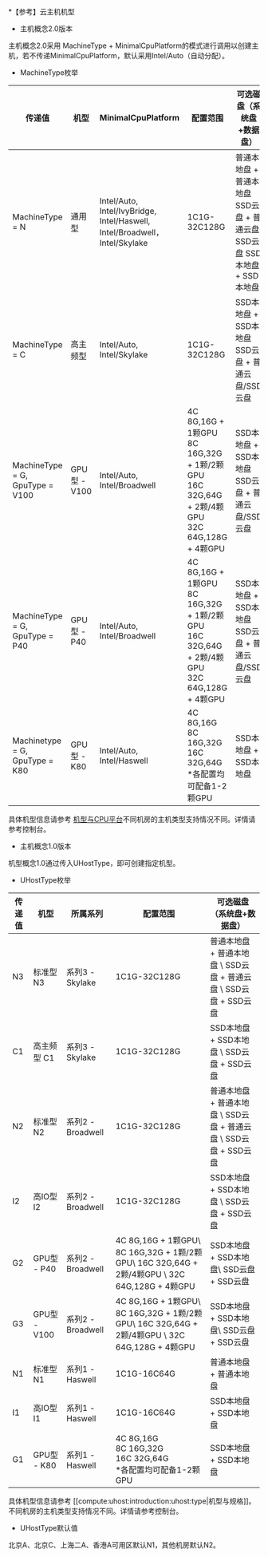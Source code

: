 

*【参考】云主机机型 

* 主机概念2.0版本

主机概念2.0采用 MachineType + MinimalCpuPlatform的模式进行调用以创建主机，若不传递MinimalCpuPlatform，默认采用Intel/Auto（自动分配）。

* MachineType枚举

| 传递值                              | 机型           | MinimalCpuPlatform                                                             | 配置范围                                                                                        | 可选磁盘（系统盘+数据盘）                                           |
|---|---|---|---|---|
| MachineType = N                  | 通用型          | Intel/Auto,<br>  Intel/IvyBridge,<br>  Intel/Haswell,<br> Intel/Broadwell，<br>Intel/Skylake | 1C1G-32C128G                                                                                | 普通本地盘 + 普通本地盘  SSD云盘 + 普通云盘<br>SSD云盘  SSD本地盘 + SSD本地盘  |
| MachineType = C                  | 高主频型         | Intel/Auto,  Intel/Skylake                                                         | 1C1G-32C128G                                                                                | SSD本地盘 + SSD本地盘<br> SSD云盘 + 普通云盘/SSD云盘                   |
| MachineType = G, GpuType = V100  | GPU型 - V100  | Intel/Auto, Intel/Broadwell                                                        | 4C 8G,16G + 1颗GPU<br> 8C 16G,32G + 1颗/2颗GPU<br> 16C 32G,64G + 2颗/4颗GPU<br>32C 64G,128G + 4颗GPU  | SSD本地盘 + SSD本地盘<br>SSD云盘 + 普通云盘/SSD云盘                    | 
| MachineType = G, GpuType = P40   | GPU型 - P40   | Intel/Auto,  Intel/Broadwell                                                       | 4C 8G,16G + 1颗GPU<br> 8C 16G,32G + 1颗/2颗GPU<br> 16C 32G,64G + 2颗/4颗GPU <br> 32C 64G,128G + 4颗GPU  | SSD本地盘 + SSD本地盘 <br>SSD云盘 + 普通云盘/SSD云盘                    | 
| Machinetype = G, GpuType = K80   | GPU型 - K80   | Intel/Auto,  Intel/Haswell                                                         | 4C 8G,16G <br> 8C 16G,32G<br> 16C 32G,64G<br>  *各配置均可配备1-2颗GPU                                  | SSD本地盘 + SSD本地盘                                         | 

具体机型信息请参考 [机型与CPU平台](compute:uhost:introduction:uhost:type_new.md)不同机房的主机类型支持情况不同。详情请参考控制台。

* 主机概念1.0版本

机型概念1.0通过传入UHostType，即可创建指定机型。

* UHostType枚举 

| 传递值  | 机型          | 所属系列           | 配置范围 | 可选磁盘（系统盘+数据盘）    | 
|---|---|---|---|---|
| N3   | 标准型 N3      | 系列3 - Skylake  | 1C1G-32C128G  | 普通本地盘 + 普通本地盘 \\ SSD云盘 + 普通云盘 \\ SSD云盘 + SSD云盘 |
| C1   | 高主频型 C1      | 系列3 - Skylake  | 1C1G-32C128G  | SSD本地盘 + SSD本地盘 \\ SSD云盘 + SSD云盘 |
| N2   | 标准型 N2      | 系列2 - Broadwell  | 1C1G-32C128G  | 普通本地盘 + 普通本地盘 \\ SSD云盘 + 普通云盘 \\ SSD云盘 + SSD云盘 |
| I2   | 高IO型 I2      | 系列2 - Broadwell  | 1C1G-32C128G  | SSD本地盘 + SSD本地盘 \\ SSD云盘 + SSD云盘 |
| G2   | GPU型 - P40  | 系列2 - Broadwell  | 4C 8G,16G + 1颗GPU\\ 8C 16G,32G + 1颗/2颗GPU\\ 16C 32G,64G + 2颗/4颗GPU \\ 32C 64G,128G + 4颗GPU  | SSD本地盘 + SSD本地盘\\ SSD云盘 + SSD云盘 |
| G3   | GPU型 - V100  | 系列2 - Broadwell  | 4C 8G,16G + 1颗GPU\\ 8C 16G,32G + 1颗/2颗GPU\\ 16C 32G,64G + 2颗/4颗GPU \\ 32C 64G,128G + 4颗GPU  | SSD本地盘 + SSD本地盘\\ SSD云盘 + SSD云盘 |
| N1   | 标准型 N1      | 系列1 - Haswell  | 1C1G-16C64G  | 普通本地盘 + 普通本地盘 |
| I1   | 高IO型 I1     | 系列1 - Haswell  | 1C1G-16C64G     | SSD本地盘 + SSD本地盘   |
| G1   | GPU型 - K80  | 系列1 - Haswell  | 4C 8G,16G <br> 8C 16G,32G<br> 16C 32G,64G <br>  *各配置均可配备1-2颗GPU  | SSD本地盘 + SSD本地盘 |

具体机型信息请参考 [[compute:uhost:introduction:uhost:type|机型与规格]]。不同机房的主机类型支持情况不同。详情请参考控制台。

* UHostType默认值 

北京A、北京C、上海二A、香港A可用区默认N1，其他机房默认N2。
